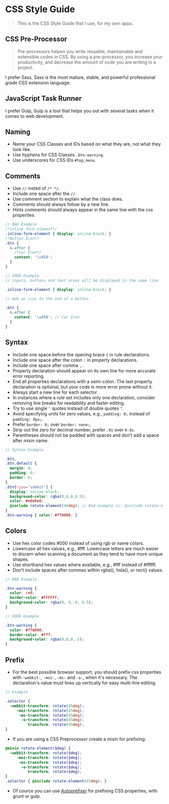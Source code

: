# CSS Style Guide

> This is the CSS Style Guide that I use, for my own apps.

## CSS Pre-Processor

> Pre-processors helpes you write reusable, maintainable and extensible codes in CSS. By using a pre-processor, you increase your productivity, and decrease the amount of code you are writing in a project.

I prefer Sass, Sass is the most mature, stable, and powerful professional grade CSS extension language.

## JavaScript Task Runner

I prefer Gulp, Gulp is a tool that helps you out with several tasks when it comes to web development.

## Naming

* Name your CSS Classes and IDs based on what they are, not what they look like.
* Use hyphens for CSS Classes `.btn-warning`.
* Use underscores for CSS IDs `#top_menu`.

## Comments

* Use `//` insted of `/* */`.
* Include one space after the `//`.
* Use comment section to explain what the class does.
* Comments should always follow by a new line.
* Hints comments should always appear in the same line with the css properties.

```scss
// BAD Example
/*inline form element*/
.inline-form-element { display: inline-block; }
/*Button Icon*/
.btn {
  &:after {
    /*Car Icon*/
    content: '\u450';
  }
}

// GOOD Example
// inputs, buttons and text areas will be displayed in the same line

.inline-form-element { display: inline-block; }

// Add an icon to the end of a button

.btn {
  &:after {
    content: '\u450'; // Car Icon
  }
}
```

## Syntax

* Include one space before the opening brace `{` in rule declarations.
* Include one space after the colon `:` in property declarations.
* Include one space after comma `,`.
* Property declaration should appear on its own line for more accurate error reporting.
* End all properties declarations with a semi-colon. The last property declaration is optional, but your code is more error prone without it.
* Always start a new line for each selector.
* In instances where a rule set includes only one declaration, consider removing line breaks for readability and faster editing.
* Try to use single `'` quotes instead of double quotes `"`.
* Avoid specifying units for zero values, e.g., `padding: 0;` instead of `padding: 0px;`.
* Prefer `border: 0;` over `border: none;`.
* Strip out the zero for decimal number, prefer `.9s` over `0.9s`.
* Parentheses should not be padded with spaces and don't add a space after mixin name.

```scss
// Syntax Example

.btn,
.btn.default {
  margin: 0;
  padding: 0;
  border: 0;
}
.btn[type='submit'] {
  display: inline-block;
  background-color: rgba(0,0,0,0.5);
  color: #e0e0e0;
  @include rotate-element(45deg); // Bad example is: @include rotate-element ( 45deg );
}
.btn-warning { color: #ff0000; }

```

## Colors

* Use hex color codes #000 instead of using rgb or name colors.
* Lowercase all hex values, e.g., #fff. Lowercase letters are much easier to discern when scanning a document as they tend to have more unique shapes.
* Use shorthand hex values where available, e.g., #fff instead of #ffffff.
* Don't include spaces after commas within rgba(), hsla(), or rect() values.

```scss
// BAD Example

.btn-warning {
  color: red;
  border-color: #FFFFFF;
  background-color: rgba(0, 0, 0, 0.5);
}

// GOOD Example

.btn-warning {
  color: #ff0000;
  border-color: #fff;
  background-color: rgba(0,0,0,.5);
}
```

## Prefix

* For the best possible browser support, you should prefix css properties with `-webkit-`, `-moz-`, `-ms-` and `-o-`, when it's necessary. The declaration's value must lines up vertically for easy multi-line editing.

```scss
// Example

.selector {
  -webkit-transform: rotate(45deg);
     -moz-transform: rotate(45deg);
      -ms-transform: rotate(45deg);
       -o-transform: rotate(45deg);
          transform: rotate(45deg);
}
```
* If you are using a CSS Preprocessor create a mixin for prefixing:

```scss
@mixin rotate-element($deg) {
  -webkit-transform: rotate($deg);
     -moz-transform: rotate($deg);
      -ms-transform: rotate($deg);
       -o-transform: rotate($deg);
          transform: rotate($deg);
}
.selector { @include rotate-element(45deg); }
```
* Of cource you can use [Autoprefixer](https://github.com/postcss/autoprefixer) for prefixing CSS properties, with grunt or gulp.

